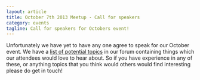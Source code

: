 ```yaml
---
layout: article
title: October 7th 2013 Meetup - Call for speakers
category: events
tagline: Call for speakers for Octobers event!
---
```


Unfortunately we have yet to have any one agree to speak for our October event. We have a [list of potential topics](http://discourse.jsnortheast.co.uk/t/jsne-talk-topics/6/3) in our forum containing things which our attendees would love to hear about. So if you have experience in any of these, or anything topics that you think would others would find interesting please do get in touch!
